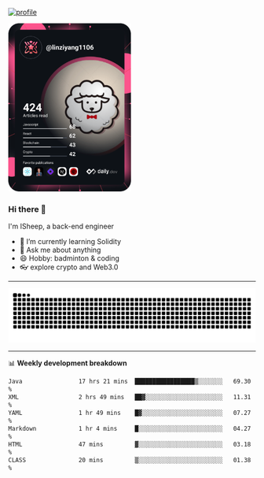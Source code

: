 [![profile](https://user-images.githubusercontent.com/54968314/208005045-e4b42f3b-833d-4242-bfcc-e764865553a2.svg)](https://www.calligrapher.ai/)

<a href="https://app.daily.dev/linziyang1106"><img src="/devcard.png" width="250" alt="ISheep's Dev Card"/></a>

### Hi there 🐏

I'm ISheep, a back-end engineer

- 🔭 I’m currently learning Solidity
- 💬 Ask me about anything
- 😄 Hobby: badminton & coding
- 👓 explore crypto and Web3.0

-------

![](https://raw.githubusercontent.com/ISheepp/ISheepp/output/github-contribution-grid-snake.svg)

-------

📊 **Weekly development breakdown**
<!--START_SECTION:waka-->

```text
Java                17 hrs 21 mins  █████████████████▒░░░░░░░   69.30 %
XML                 2 hrs 49 mins   ██▓░░░░░░░░░░░░░░░░░░░░░░   11.31 %
YAML                1 hr 49 mins    █▓░░░░░░░░░░░░░░░░░░░░░░░   07.27 %
Markdown            1 hr 4 mins     █░░░░░░░░░░░░░░░░░░░░░░░░   04.27 %
HTML                47 mins         ▓░░░░░░░░░░░░░░░░░░░░░░░░   03.18 %
CLASS               20 mins         ▒░░░░░░░░░░░░░░░░░░░░░░░░   01.38 %
```

<!--END_SECTION:waka-->
